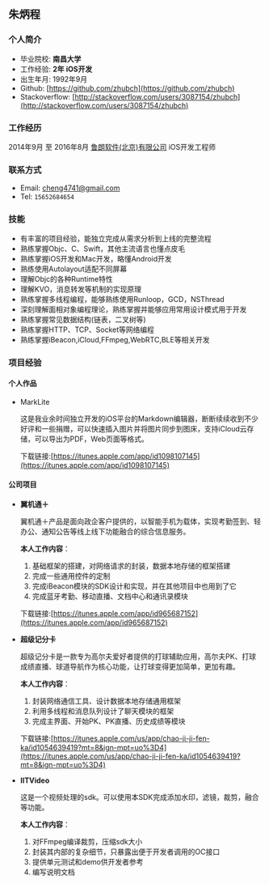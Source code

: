 ## 朱炳程

### 个人简介

* 毕业院校: **南昌大学** 
* 工作经验: **2年 iOS开发**
* 出生年月: 1992年9月
* Github: [https://github.com/zhubch](https://github.com/zhubch)
* Stackoverflow: [http://stackoverflow.com/users/3087154/zhubch](http://stackoverflow.com/users/3087154/zhubch)

### 工作经历

2014年9月 至 2016年8月 [鲁朗软件(北京)有限公司](http://www.robusoft.com.cn/) iOS开发工程师

### 联系方式
* Email: [cheng4741@gmail.com](cheng4741@gmail.com)
* Tel: `15652684654`

### 技能

* 有丰富的项目经验，能独立完成从需求分析到上线的完整流程
* 熟练掌握Objc、C、Swift，其他主流语言也懂点皮毛 
* 熟练掌握iOS开发和Mac开发，略懂Android开发
* 熟练使用Autolayout适配不同屏幕
* 理解Objc的各种Runtime特性
* 理解KVO，消息转发等机制的实现原理
* 熟练掌握多线程编程，能够熟练使用Runloop，GCD，NSThread
* 深刻理解面相对象编程理论，熟练掌握并能够应用常用设计模式用于开发
* 熟练掌握常见数据结构(链表，二叉树等)
* 熟练掌握HTTP、TCP、Socket等网络编程
* 熟练掌握iBeacon,iCloud,FFmpeg,WebRTC,BLE等相关开发

### 项目经验

#### 个人作品
* MarkLite 
	
	这是我业余时间独立开发的iOS平台的Markdown编辑器，断断续续收到不少好评和一些捐赠，可以快速插入图片并将图片同步到图床，支持iCloud云存储，可以导出为PDF，Web页面等格式。
		
	下载链接:[https://itunes.apple.com/app/id1098107145](https://itunes.apple.com/app/id1098107145)
   
#### 公司项目
* **翼机通＋** 
		
	翼机通＋产品是面向政企客户提供的，以智能手机为载体，实现考勤签到、轻办公、通知公告等线上线下功能融合的综合信息服务。

	**本人工作内容**：
	1. 基础框架的搭建，对网络请求的封装，数据本地存储的框架搭建
	2. 完成一些通用控件的定制
	3. 完成iBeacon模块的SDK设计和实现，并在其他项目中也用到了它
	4. 完成蓝牙考勤、移动直播、文档中心和通讯录模块
		
	下载链接:[https://itunes.apple.com/app/id965687152](https://itunes.apple.com/app/id965687152)
* **超级记分卡**
		
	超级记分卡是一款专为高尔夫爱好者提供的打球辅助应用，高尔夫PK、打球成绩直播、球道导航作为核心功能，让打球变得更加简单，更加有趣。
		
	**本人工作内容**：
	1. 封装网络通信工具、设计数据本地存储通用框架
	2. 利用多线程和消息队列设计了聊天模块的框架
	3. 完成主界面、开始PK、PK直播、历史成绩等模块


	下载链接:[https://itunes.apple.com/us/app/chao-ji-ji-fen-ka/id1054639419?mt=8&ign-mpt=uo%3D4](https://itunes.apple.com/us/app/chao-ji-ji-fen-ka/id1054639419?mt=8&ign-mpt=uo%3D4)


* **IITVideo**

	这是一个视频处理的sdk。可以使用本SDK完成添加水印，滤镜，裁剪，融合等功能。
		
	**本人工作内容**：
	1. 对FFmpeg编译裁剪，压缩sdk大小
	2. 封装其内部的复杂细节，只暴露出便于开发者调用的OC接口
	3. 提供单元测试和demo供开发者参考
	4. 编写说明文档
